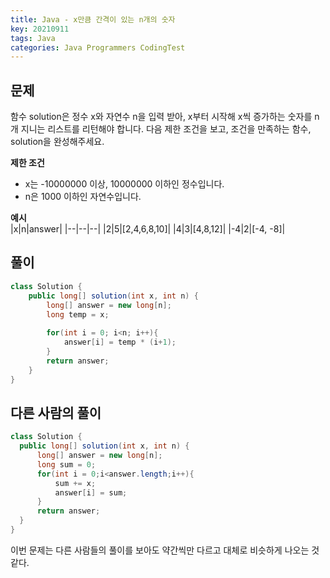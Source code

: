 ```yaml
---
title: Java - x만큼 간격이 있는 n개의 숫자
key: 20210911
tags: Java
categories: Java Programmers CodingTest
---
```


## 문제

함수 solution은 정수 x와 자연수 n을 입력 받아, x부터 시작해 x씩 증가하는 숫자를 n개 지니는 리스트를 리턴해야 합니다. 다음 제한 조건을 보고, 조건을 만족하는 함수, solution을 완성해주세요.  

**제한 조건**  
* x는 -10000000 이상, 10000000 이하인 정수입니다.  
* n은 1000 이하인 자연수입니다.  

**예시**  
|x|n|answer|
|--|--|--|
|2|5|[2,4,6,8,10]|
|4|3|[4,8,12]|
|-4|2|[-4, -8]|


## 풀이
~~~java
class Solution {
    public long[] solution(int x, int n) {
        long[] answer = new long[n];
        long temp = x;
        
        for(int i = 0; i<n; i++){
            answer[i] = temp * (i+1);   
        }      
        return answer;
    }
}
~~~


## 다른 사람의 풀이

~~~java
class Solution {
  public long[] solution(int x, int n) {
      long[] answer = new long[n];
      long sum = 0;
      for(int i = 0;i<answer.length;i++){
          sum += x;
          answer[i] = sum;
      }
      return answer;
  }
}
~~~

이번 문제는 다른 사람들의 풀이를 보아도 약간씩만 다르고 대체로 비슷하게 나오는 것 같다.
